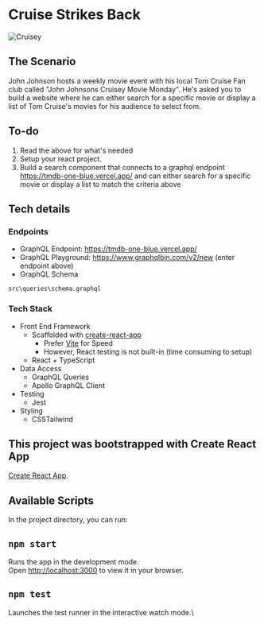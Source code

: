 ﻿# Cruise Strikes Back

![Cruisey](https://media.giphy.com/media/D16XHdsB1PBxm/giphy.gif)

## The Scenario

John Johnson hosts a weekly movie event with his local Tom Cruise Fan club called "John Johnsons Cruisey Movie Monday". He's asked you to build a website where he can either search for a specific movie or display a list of Tom Cruise's movies for his audience to select from.

## To-do

1. Read the above for what's needed
2. Setup your react project.
3. Build a search component that connects to a graphql endpoint https://tmdb-one-blue.vercel.app/ and can either search for a specific movie or display a list to match the criteria above

## Tech details

### Endpoints

- GraphQL Endpoint: https://tmdb-one-blue.vercel.app/
- GraphQL Playground: https://www.graphqlbin.com/v2/new (enter endpoint above)
- GraphQL Schema

```
src\queries\schema.graphql
```

### Tech Stack

- Front End Framework
  - Scaffolded with [create-react-app](https://create-react-app.dev/)
    - Prefer [Vite](https://vitejs.dev/) for Speed
    - However, React testing is not built-in (time consuming to setup)
  - React + TypeScript
- Data Access
  - GraphQL Queries
  - Apollo GraphQL Client
- Testing
  - Jest
- Styling
  - CSSTailwind

## This project was bootstrapped with Create React App

[Create React App](https://github.com/facebook/create-react-app).

## Available Scripts

In the project directory, you can run:

## `npm start`

Runs the app in the development mode.\
Open [http://localhost:3000](http://localhost:3000) to view it in your browser.

## `npm test`

Launches the test runner in the interactive watch mode.\
